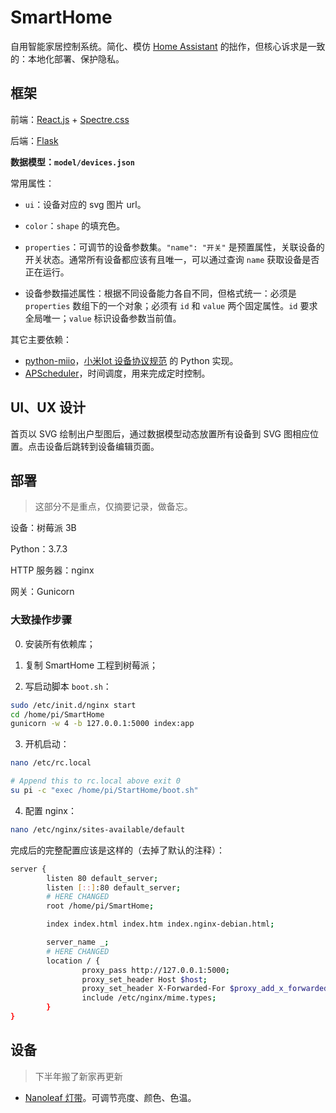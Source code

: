 # SmartHome

自用智能家居控制系统。简化、模仿 [Home Assistant](https://www.home-assistant.io/) 的拙作，但核心诉求是一致的：本地化部署、保护隐私。

## 框架

前端：[React.js](https://reactjs.org/) + [Spectre.css](https://picturepan2.github.io/spectre/)

后端：[Flask](https://flask.palletsprojects.com/en/1.1.x/)

**数据模型：`model/devices.json`**

常用属性：

+ `ui`：设备对应的 svg 图片 url。

+ `color`：`shape` 的填充色。

+ `properties`：可调节的设备参数集。`"name": "开关"` 是预置属性，关联设备的开关状态。通常所有设备都应该有且唯一，可以通过查询 `name` 获取设备是否正在运行。

+ 设备参数描述属性：根据不同设备能力各自不同，但格式统一：必须是 `properties` 数组下的一个对象；必须有 `id` 和 `value` 两个固定属性。`id` 要求全局唯一；`value` 标识设备参数当前值。

其它主要依赖：

+ [python-miio](https://pypi.org/project/python-miio/)，[小米Iot 设备协议规范](https://iot.mi.com/new/doc/design/spec/overall) 的 Python 实现。
+ [APScheduler](https://github.com/agronholm/apscheduler)，时间调度，用来完成定时控制。

## UI、UX 设计

首页以 SVG 绘制出户型图后，通过数据模型动态放置所有设备到 SVG 图相应位置。点击设备后跳转到设备编辑页面。

## 部署

> 这部分不是重点，仅摘要记录，做备忘。

设备：树莓派 3B

Python：3.7.3

HTTP 服务器：nginx

网关：Gunicorn

### 大致操作步骤

0. 安装所有依赖库；

1. 复制 SmartHome 工程到树莓派；

2. 写启动脚本 `boot.sh`：

```bash
sudo /etc/init.d/nginx start
cd /home/pi/SmartHome
gunicorn -w 4 -b 127.0.0.1:5000 index:app
```

3. 开机启动：
```bash
nano /etc/rc.local

# Append this to rc.local above exit 0
su pi -c "exec /home/pi/StartHome/boot.sh"
```

4. 配置 nginx：
```bash
nano /etc/nginx/sites-available/default
```

完成后的完整配置应该是这样的（去掉了默认的注释）：

```bash
server {
        listen 80 default_server;
        listen [::]:80 default_server;
        # HERE CHANGED
        root /home/pi/SmartHome;

        index index.html index.htm index.nginx-debian.html;

        server_name _;
        # HERE CHANGED
        location / {
                proxy_pass http://127.0.0.1:5000;
                proxy_set_header Host $host;
                proxy_set_header X-Forwarded-For $proxy_add_x_forwarded_for;
                include /etc/nginx/mime.types;
        }
}
```

## 设备

> 下半年搬了新家再更新

+ [Nanoleaf 灯带](https://detail.tmall.com/item.htm?spm=a1z10.5-b-s.w4011-23338211014.47.443055f28ALXh9&id=633986326481&rn=ad8c40aabbb71b7c7dce05c0a2c54c59&abbucket=12&sku_properties=13381687:10122;122276201:10122)。可调节亮度、颜色、色温。